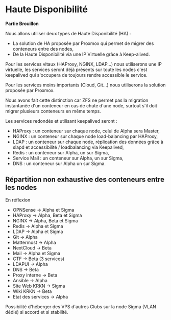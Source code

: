 # Haute Disponibilité

**Partie Brouillon**

Nous allons utiliser deux types de Haute Disponibilité (HA) :
- La solution de HA proposée par Proxmox qui permet de migrer des conteneurs entre des nodes,
- De la Haute Disponibilité via une IP Virtuelle grâce à Keep-alived.

Pour les services vitaux (HAProxy, NGINX, LDAP...) nous utiliserons une IP virtuelle, les services seront déjà présents sur toute les nodes c'est keepalived qui s'occupera de toujours rendre accessible le service.

Pour les services moins importants (Cloud, Git...) nous utiliserons la solution proposée par Proxmox.

Nous avons fait cette distinction car ZFS ne permet pas la migration instantanée d'un conteneur en cas de chute d'une node, surtout s'il doit migrer plusieurs conteneurs en même temps.

Les services redondés et utilisant keepalived seront :
- HAProxy : un conteneur sur chaque node, celui de Alpha sera Master,
- NGINX : un conteneur sur chaque node load-balancing par HAProxy,
- LDAP : un conteneur sur chaque node, réplication des données grâce à slapd et accessibilité / loadbalancing via Keepalived,
- Redis : un conteneur sur Alpha, un sur Sigma,
- Service Mail : un conteneur sur Alpha, un sur Sigma,
- DNS : un conteneur sur Alpha un sur Sigma.


## Répartition non exhaustive des conteneurs entre les nodes

En réflexion

- OPNSense -> Alpha et Sigma
- HAProxy -> Alpha, Beta et Sigma
- NGINX -> Alpha, Beta et Sigma
- Redis -> Alpha et Sigma
- LDAP -> Alpha et Sigma
- Git -> Alpha
- Mattermost -> Alpha
- NextCloud -> Beta
- Mail -> Alpha et Sigma
- CTF -> Beta (3 services)
- LDAPUI -> Alpha
- DNS -> Beta
- Proxy interne -> Beta
- Ansible -> Alpha
- Site Web KRKN -> Sigma
- Wiki KRKN -> Beta
- Etat des services -> Alpha

Possibilité d'héberger des VPS d'autres Clubs sur la node Sigma (VLAN dédié) si accord et si stabilité.
